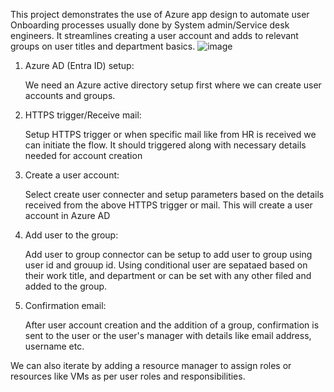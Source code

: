 This project demonstrates the use of Azure app design to automate user Onboarding processes usually done by System admin/Service desk engineers. It streamlines creating a user account and adds to relevant groups on user titles and department basics.
![image](https://github.com/pyprajwal/AZ104-PROJECTS/assets/61958453/2c59ba1b-2079-402a-8c7f-162da11020b2)

1. Azure AD (Entra ID) setup:

   We need an Azure active directory setup first where we can create user accounts and groups.

2. HTTPS trigger/Receive mail:

   Setup HTTPS trigger or when specific mail like from HR is received we can initiate the flow.
   It should triggered along with necessary details needed for account creation

3. Create a user account:

   Select create user connecter and setup parameters based on the details received from the above HTTPS trigger or mail. This will create a user account in Azure AD

4. Add user to the group:

   Add user to group connector can be setup to add user to group using user id and grouup id. Using conditional user are sepataed
   based on their work title, and department or can be set with any other filed and added to the group.

5. Confirmation email:

   After user account creation and the addition of a group, confirmation is sent to the user or the user's manager with details like email address, username etc.

We can also iterate by adding a resource manager to assign roles or resources like VMs as per user roles and responsibilities.
